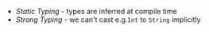 - *Static Typing* - types are inferred at compile time
- *Strong Typing* - we can't cast e.g.`Int` to `String` implicitly